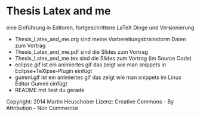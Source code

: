 Thesis Latex and me
===================

eine Einführung in Editoren, fortgeschrittene LaTeX Dinge und Versionierung

- Thesis_Latex_and_me.org sind meine Vorbereitungsbrainstorm Daten zum Vortrag
- Thesis_Latex_and_me.pdf sind die Slides zum Vortrag
- Thesis_Latex_and_me.tex sind die Slides zum Vortrag (im Source Code)
- eclipse.gif ist ein animiertes gif das zeigt wie man snippets in Eclipse+TeXlpse-Plugin einfügt
- gummi.gif ist ein animiertes gif das zeigt wie man snippets im Linux Editor Gummi einfügt
- README.md liest du gerade

Copyright: 2014 Martin Heuschober
Lizenz: Creative Commons - By Attribution - Non Commercial

